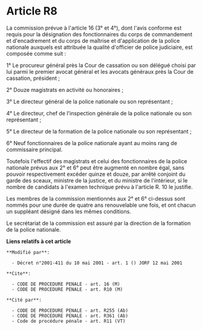 # Article R8

La commission prévue à l'article 16 (3° et 4°), dont l'avis conforme est requis pour la désignation des fonctionnaires du
corps de commandement et d'encadrement et du corps de maîtrise et d'application de la police nationale auxquels est attribuée
la qualité d'officier de police judiciaire, est composée comme suit :

1° Le procureur général près la Cour de cassation ou son délégué choisi par lui parmi le premier avocat général et les
avocats généraux près la Cour de cassation, président ;

2° Douze magistrats en activité ou honoraires ;

3° Le directeur général de la police nationale ou son représentant ;

4° Le directeur, chef de l'inspection générale de la police nationale ou son représentant ;

5° Le directeur de la formation de la police nationale ou son représentant ;

6° Neuf fonctionnaires de la police nationale ayant au moins rang de commissaire principal.

Toutefois l'effectif des magistrats et celui des fonctionnaires de la police nationale prévus aux 2° et 6° peut être augmenté
en nombre égal, sans pouvoir respectivement excéder quinze et douze, par arrêté conjoint du garde des sceaux, ministre de la
justice, et du ministre de l'intérieur, si le nombre de candidats à l'examen technique prévu à l'article R. 10 le justifie.

Les membres de la commission mentionnés aux 2° et 6° ci-dessus sont nommés pour une durée de quatre ans renouvelable une
fois, et ont chacun un suppléant désigné dans les mêmes conditions.

Le secrétariat de la commission est assuré par la direction de la formation de la police nationale.

**Liens relatifs à cet article**

	**Modifié par**:

	  - Décret n°2001-411 du 10 mai 2001 - art. 1 () JORF 12 mai 2001

	**Cite**:

	  - CODE DE PROCEDURE PENALE - art. 16 (M)
	  - CODE DE PROCEDURE PENALE - art. R10 (M)

	**Cité par**:

	  - CODE DE PROCEDURE PENALE - art. R255 (Ab)
	  - CODE DE PROCEDURE PENALE - art. R361 (Ab)
	  - Code de procédure pénale - art. R11 (VT)
